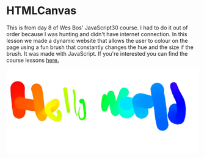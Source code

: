 # HTMLCanvas

<p>This is from day 8 of Wes Bos' JavaScript30 course.  I had to do it out of order because I was hunting and didn't have internet connection.  In this lesson we made a dynamic website that allows the user to colour on the page using a fun brush that constantly changes the hue and the size if the brush. It was made with JavaScript.  If you're interested you can find the course lessons <a href src="https://www.youtube.com/watch?v=8ZGAzJ0drl0&list=PLu8EoSxDXHP6CGK4YVJhL_VWetA865GOH&index=8">here.</a></p>

![](images/helloWorld.JPG)
